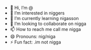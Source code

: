 - 👋 Hi, I’m @
- 👀 I’m interested in niggers
- 🌱 I’m currently learning nigasson
- 💞️ I’m looking to collaborate on nigga
- 📫 How to reach me call me nigga
- 😄 Pronouns: nig/niga
- ⚡ Fun fact: .im not nigga

<!---
Cristumulak/Cristumulak is a ✨ special ✨ repository because its `README.md` (this file) appears on your GitHub profile.
You can click the Preview link to take a look at your changes.
--->
